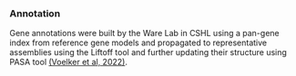 ### Annotation

Gene annotations were built by the Ware Lab in CSHL using a pan-gene index from reference gene models and propagated to representative assemblies using the Liftoff tool and further updating their structure using PASA tool [(Voelker et al, 2022)](https://www.sorghumbase.org/paper/ten-new-high-quality-genome-assemblies-for-diverse-bioenergy-sorghum-genotypes).
